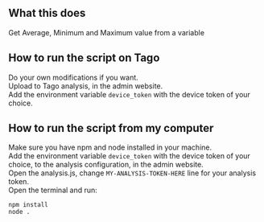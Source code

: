 ## What this does
Get Average, Minimum and Maximum value from a variable

## How to run the script on Tago
Do your own modifications if you want.<br>
Upload to Tago analysis, in the admin website.<br>
Add the environment variable `device_token` with the device token of your choice.

## How to run the script from my computer
Make sure you have npm and node installed in your machine.<br>
Add the environment variable `device_token` with the device token of your choice, to the analysis configuration, in the admin website.<br>
Open the analysis.js, change `MY-ANALYSIS-TOKEN-HERE` line for your analysis token.<br>
Open the terminal and run:

`npm install`<br>
`node .`

